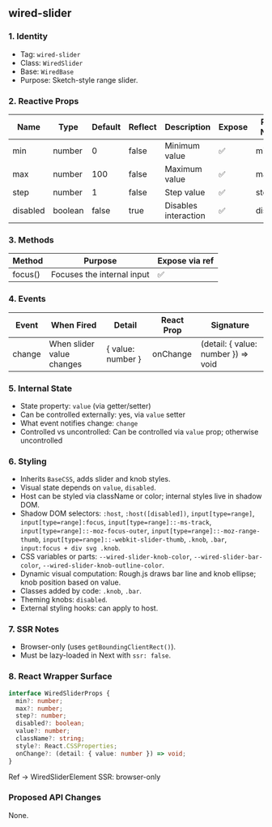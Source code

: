 ## wired-slider

### 1. Identity
- Tag: `wired-slider`
- Class: `WiredSlider`
- Base: `WiredBase`
- Purpose: Sketch-style range slider.

### 2. Reactive Props
| Name | Type | Default | Reflect | Description | Expose | React Name |
|------|------|----------|----------|--------------|---------|-------------|
| min | number | 0 | false | Minimum value | ✅ | min |
| max | number | 100 | false | Maximum value | ✅ | max |
| step | number | 1 | false | Step value | ✅ | step |
| disabled | boolean | false | true | Disables interaction | ✅ | disabled |

### 3. Methods
| Method | Purpose | Expose via ref |
|---------|----------|----------------|
| focus() | Focuses the internal input | ✅ |

### 4. Events
| Event | When Fired | Detail | React Prop | Signature |
|--------|-------------|---------|-------------|------------|
| change | When slider value changes | { value: number } | onChange | (detail: { value: number }) => void |

### 5. Internal State
- State property: `value` (via getter/setter)
- Can be controlled externally: yes, via `value` setter
- What event notifies change: `change`
- Controlled vs uncontrolled: Can be controlled via `value` prop; otherwise uncontrolled

### 6. Styling
- Inherits `BaseCSS`, adds slider and knob styles.
- Visual state depends on `value`, `disabled`.
- Host can be styled via className or color; internal styles live in shadow DOM.
- Shadow DOM selectors: `:host`, `:host([disabled])`, `input[type=range]`, `input[type=range]:focus`, `input[type=range]::-ms-track`, `input[type=range]::-moz-focus-outer`, `input[type=range]::-moz-range-thumb`, `input[type=range]::-webkit-slider-thumb`, `.knob`, `.bar`, `input:focus + div svg .knob`.
- CSS variables or parts: `--wired-slider-knob-color`, `--wired-slider-bar-color`, `--wired-slider-knob-outline-color`.
- Dynamic visual computation: Rough.js draws bar line and knob ellipse; knob position based on value.
- Classes added by code: `.knob`, `.bar`.
- Theming knobs: `disabled`.
- External styling hooks: can apply to host.

### 7. SSR Notes
- Browser-only (uses `getBoundingClientRect()`).
- Must be lazy-loaded in Next with `ssr: false`.

### 8. React Wrapper Surface
```ts
interface WiredSliderProps {
  min?: number;
  max?: number;
  step?: number;
  disabled?: boolean;
  value?: number;
  className?: string;
  style?: React.CSSProperties;
  onChange?: (detail: { value: number }) => void;
}
```
Ref → WiredSliderElement
SSR: browser-only

### Proposed API Changes
None.
